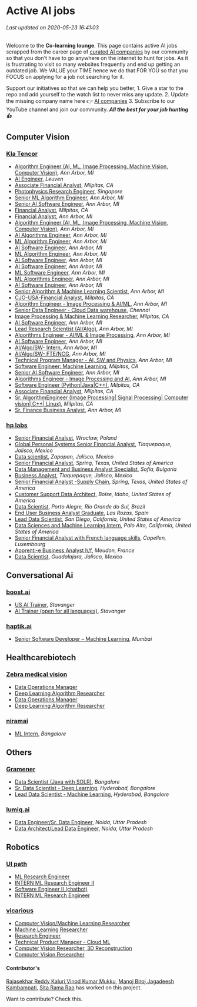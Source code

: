 # Active AI jobs 
###### _Last updated on 2020-05-23 16:41:03_

Welcome to the **Co-learning lounge**. This page contains active AI jobs scrapped from the career page of [curated AI companies](companies.md) by our community so that you don't have to go anywhere on the internet to hunt for jobs. As it is frustrating to visit so many websites frequently and end up getting an outdated job. We VALUE your TIME hence we do that FOR YOU so that you FOCUS on applying for a job not searching for it.

Support our initiatives so that we can help you better, 	 1. Give a star to the repo and add yourself to the watch list to never miss any update. 	 2. Update the missing company name here 👉 [AI companies](companies.md) 	 3. Subscribe to our YouTube channel and join our community. 
***All the best for your job hunting 👍***
 ## Computer Vision
 ### [Kla Tencor](https://careers.kla-tencor.com/jobs/search)
 - [Algorithm Engineer (AI, ML, Image Processing, Machine Vision, Computer Vision)](https://careers.kla-tencor.com/jobs/4606453-algorithm-engineer-ai-ml-image-processing-machine-vision-computer-vision), _Ann Arbor, MI_
 - [AI Engineer](https://careers.kla-tencor.com/jobs/5049060-ai-engineer), _Leuven_
 - [Associate Financial Analyst](https://careers.kla-tencor.com/jobs/4983684-associate-financial-analyst), _Milpitas, CA_
 - [Photophysics Research Engineer](https://careers.kla-tencor.com/jobs/4757387-photophysics-research-engineer), _Singapore_
 - [Senior ML Algorithm Engineer](https://careers.kla-tencor.com/jobs/4745473-senior-ml-algorithm-engineer), _Ann Arbor, MI_
 - [Senior AI Software Engineer](https://careers.kla-tencor.com/jobs/4744789-senior-ai-software-engineer), _Ann Arbor, MI_
 - [Financial Analyst](https://careers.kla-tencor.com/jobs/4735300-financial-analyst), _Milpitas, CA_
 - [Financial Analyst](https://careers.kla-tencor.com/jobs/4669626-financial-analyst), _Ann Arbor, MI_
 - [Algorithm Engineer  (AI, ML, Image Processing, Machine Vision, Computer Vision)](https://careers.kla-tencor.com/jobs/4606454-algorithm-engineer-ai-ml-image-processing-machine-vision-computer-vision), _Ann Arbor, MI_
 - [AI Algorithms Engineer](https://careers.kla-tencor.com/jobs/4591361-ai-algorithms-engineer), _Ann Arbor, MI_
 - [ML Algorithm Engineer](https://careers.kla-tencor.com/jobs/4591358-ml-algorithm-engineer), _Ann Arbor, MI_
 - [AI Software Engineer](https://careers.kla-tencor.com/jobs/5063233-ai-software-engineer), _Ann Arbor, MI_
 - [ML Algorithm Engineer](https://careers.kla-tencor.com/jobs/4591357-ml-algorithm-engineer), _Ann Arbor, MI_
 - [AI Software Engineer](https://careers.kla-tencor.com/jobs/4586141-ai-software-engineer), _Ann Arbor, MI_
 - [AI Software Engineer](https://careers.kla-tencor.com/jobs/4585973-ai-software-engineer), _Ann Arbor, MI_
 - [ML Software Engineer](https://careers.kla-tencor.com/jobs/4585750-ml-software-engineer), _Ann Arbor, MI_
 - [ML Algorithms Engineer](https://careers.kla-tencor.com/jobs/4585560-ml-algorithms-engineer), _Ann Arbor, MI_
 - [AI Software Engineer](https://careers.kla-tencor.com/jobs/3915430-ai-software-engineer), _Ann Arbor, MI_
 - [Senior Algorithm & Machine Learning Scientist](https://careers.kla-tencor.com/jobs/3869246-senior-algorithm-and-machine-learning-scientist), _Ann Arbor, MI_
 - [CJO-USA-Financial Analyst](https://careers.kla-tencor.com/jobs/3600534-cjo-usa-financial-analyst), _Milpitas, CA_
 - [Algorithm Engineer - Image Processing & AI/ML](https://careers.kla-tencor.com/jobs/3535453-algorithm-engineer-image-processing-and-ai-slash-ml), _Ann Arbor, MI_
 - [Senior Data Engineer - Cloud Data warehouse](https://careers.kla-tencor.com/jobs/3327502-senior-data-engineer-cloud-data-warehouse), _Chennai_
 - [Image Processing & Machine Learning Researcher](https://careers.kla-tencor.com/jobs/2371992-image-processing-and-machine-learning-researcher), _Milpitas, CA_
 - [AI Software Engineer](https://careers.kla-tencor.com/jobs/4591356-ai-software-engineer), _Ann Arbor, MI_
 - [Lead Research Scientist (AI/Algo)](https://careers.kla-tencor.com/jobs/5069306-lead-research-scientist-ai-slash-algo), _Ann Arbor, MI_
 - [Algorithms Engineer - AI/ML & Image Processing](https://careers.kla-tencor.com/jobs/5069557-algorithms-engineer-ai-slash-ml-and-image-processing), _Ann Arbor, MI_
 - [AI Software Engineer](https://careers.kla-tencor.com/jobs/5069556-ai-software-engineer), _Ann Arbor, MI_
 - [AI/Algo/SW- Intern](https://careers.kla-tencor.com/jobs/5244443-ai-slash-algo-slash-sw-intern), _Ann Arbor, MI_
 - [AI/Algo/SW- FTE/NCG](https://careers.kla-tencor.com/jobs/5244442-ai-slash-algo-slash-sw-fte-slash-ncg), _Ann Arbor, MI_
 - [Technical Program Manager - AI, SW and Physics](https://careers.kla-tencor.com/jobs/5240595-technical-program-manager-ai-sw-and-physics), _Ann Arbor, MI_
 - [Software Engineer: Machine Learning](https://careers.kla-tencor.com/jobs/5239574-software-engineer-machine-learning), _Milpitas, CA_
 - [Senior AI Software Engineer](https://careers.kla-tencor.com/jobs/5236778-senior-ai-software-engineer), _Ann Arbor, MI_
 - [Algorithms Engineer - Image Processing and AI](https://careers.kla-tencor.com/jobs/5236777-algorithms-engineer-image-processing-and-ai), _Ann Arbor, MI_
 - [Software Engineer (Python|Java|C++)](https://careers.kla-tencor.com/jobs/5223978-software-engineer-python-java-c-plus-plus), _Milpitas, CA_
 - [Associate Financial Analyst](https://careers.kla-tencor.com/jobs/5178721-associate-financial-analyst), _Milpitas, CA_
 - [Sr. AlgorithmEngineer (Image Processing| Signal Processing| Computer vision| C++| Linux)](https://careers.kla-tencor.com/jobs/5167429-sr-algorithmengineer-image-processing-signal-processing-computer-vision-c-plus-plus-linux), _Milpitas, CA_
 - [Sr. Finance Business Analyst](https://careers.kla-tencor.com/jobs/5099880-sr-finance-business-analyst), _Ann Arbor, MI_
 ### [hp labs](https://jobs.hp.com/en-us/Search-Results?CloudSearchValue=nonse&CloudSearchLocation=none&CloudSearchRadius=50&radiusUnit=Miles&prefilters=none)
 - [Senior Financial Analyst](https://jobs.hp.com/en-us/showjob/jobid/5032), _Wroclaw, Poland_
 - [Global Personal Systems Senior Financial Analyst](https://jobs.hp.com/en-us/showjob/jobid/5065), _Tlaquepaque, Jalisco, Mexico_
 - [Data scientist](https://jobs.hp.com/en-us/showjob/jobid/5046), _Zapopan, Jalisco, Mexico_
 - [Senior Financial Analyst](https://jobs.hp.com/en-us/showjob/jobid/4019), _Spring, Texas, United States of America_
 - [Data Management and Business Analyst Specialist](https://jobs.hp.com/en-us/showjob/jobid/3431), _Sofia, Bulgaria_
 - [Business Analyst](https://jobs.hp.com/en-us/showjob/jobid/4765), _Tlaquepaque, Jalisco, Mexico_
 - [Senior Financial Analyst -Supply Chain](https://jobs.hp.com/en-us/showjob/jobid/4229), _Spring, Texas, United States of America_
 - [Customer Support Data Architect](https://jobs.hp.com/en-us/showjob/jobid/4641), _Boise, Idaho, United States of America_
 - [Data Scientist](https://jobs.hp.com/en-us/showjob/jobid/4874), _Porto Alegre, Rio Grande do Sul, Brazil_
 - [End User Business Analyst  Graduate](https://jobs.hp.com/en-us/showjob/jobid/4908), _Las Rozas, Spain_
 - [Lead Data Scientist](https://jobs.hp.com/en-us/showjob/jobid/4913), _San Diego, California, United States of America_
 - [Data Sciences and Machine Learning Intern](https://jobs.hp.com/en-us/showjob/jobid/4980), _Palo Alto, California, United States of America_
 - [Senior Financial Analyst with French language skills](https://jobs.hp.com/en-us/showjob/jobid/4906), _Capellen, Luxembourg_
 - [Apprenti-e Business Analyst h/f](https://jobs.hp.com/en-us/showjob/jobid/4841), _Meudon, France_
 - [Data Scientist](https://jobs.hp.com/en-us/showjob/jobid/5054), _Guadalajara, Jalisco, Mexico_
 ## Conversational Ai
 ### [boost.ai](https://web106.reachmee.com/ext/I002/1350/main?site=6&validator=21304e4cfc10bf6957ad60fe5e4eba40&lang=UK&ref=https%3a%2f%2fwww.boost.ai%2f&ihelper=https://www.boost.ai/career/)
 - [US AI Trainer](https://web106.reachmee.com/ext/I002/1350/job?site=6&lang=UK&validator=21304e4cfc10bf6957ad60fe5e4eba40&ref=https%3A%2F%2Fwww.boost.ai%2F&ihelper=https%3A%2F%2Fwww.boost.ai%2Fcareer%2F&job_id=47), _Stavanger_
 - [AI Trainer (open for all languages)](https://web106.reachmee.com/ext/I002/1350/job?site=6&lang=UK&validator=21304e4cfc10bf6957ad60fe5e4eba40&ref=https%3A%2F%2Fwww.boost.ai%2F&ihelper=https%3A%2F%2Fwww.boost.ai%2Fcareer%2F&job_id=24), _Stavanger_
 ### [haptik.ai](https://haptik.ai/careers/)
 - [Senior Software Developer – Machine Learning](https://haptik.ai/careers/senior-software-developer-machine-learning/), _Mumbai_
 ## Healthcarebiotech
 ### [Zebra medical vision](https://www.zebra-med.com/careers)
 - [Data Operations Manager](https://www.zebra-med.com/careers/co/rd/5F.514/data-operations-manager/all)
 - [Deep Learning Algorithm Researcher](https://www.zebra-med.com/careers/co/rd/DA.704/deep-learning-algorithm-researcher/all)
 - [Data Operations Manager](https://www.zebra-med.com/careers/co/rd/5F.514/data-operations-manager)
 - [Deep Learning Algorithm Researcher](https://www.zebra-med.com/careers/co/rd/DA.704/deep-learning-algorithm-researcher)
 ### [niramai](https://www.niramai.com/careers/)
 - [ML Intern](https://www.niramai.com/career/summer-intern/), _Bangalore_
 ## Others
 ### [Gramener](https://gramener.com/careers/#?show=all)
 - [Data Scientist (Java with SOLR)](https://gramener.com/job/?id=90519), _Bangalore_
 - [Sr. Data Scientist - Deep Learning](https://gramener.com/job/?id=90514), _Hyderabad, Bangalore_
 - [Lead Data Scientist - Machine Learning](https://gramener.com/job/?id=90512), _Hyderabad, Bangalore_
 ### [lumiq.ai](https://lumiq.freshteam.com/jobs)
 - [Data Engineer/Sr. Data Engineer](https://lumiq.freshteam.com/jobs/-Glkpn5vbrD8/data-engineer-sr-data-engineer), _Noida, Uttar Pradesh_
 - [Data Architect/Lead Data Engineer](https://lumiq.freshteam.com/jobs/rnHp-sdWpv9o/data-architect-lead-data-engineer), _Noida, Uttar Pradesh_
 ## Robotics
 ### [UI path](https://www.uipath.com/company/careers/jobs)
 - [ML Research Engineer](https://www.uipath.com/company/careers/americas/bellevue/engineering-development/ml-research-engineer)
 - [INTERN ML Research Engineer II](https://www.uipath.com/company/careers/americas/bellevue/engineering-development/intern-ml-research-engineer-ii)
 - [Software Engineer II (chatbot)](https://www.uipath.com/company/careers/americas/bellevue/engineering-development/software-engineer-ii-chatbot)
 - [INTERN ML Research Engineer](https://www.uipath.com/company/careers/americas/bellevue/engineering-development/intern-ml-research-engineer)
 ### [vicarious](https://www.vicarious.com/careers/)
 - [Computer Vision/Machine Learning Researcher](https://jobs.lever.co/vicarious/d96c996a-8ed6-4abf-8f1c-0775e60bfc54)
 - [Machine Learning Researcher](https://jobs.lever.co/vicarious/4f204959-bd3e-45fb-a64e-8c4ff79c0e5d)
 - [Research Engineer](https://jobs.lever.co/vicarious/89ca586a-63ca-420e-9fc0-85c065e63dd9)
 - [Technical Product Manager - Cloud ML](https://jobs.lever.co/vicarious/d5b2ce61-10c4-4af1-812e-1254f7153464)
 - [Computer Vision Researcher, 3D Reconstruction](https://jobs.lever.co/vicarious/70a7aa5f-318e-4ffd-873c-0bd06cf65e3b)
 - [Computer Vision Researcher](https://jobs.lever.co/vicarious/7c3b3cd6-8552-43c2-b89f-8a410fd2684a)
 
#### Contributor's
[Rajasekhar Reddy Kaluri](linkedin.com/in/raja-sekhara-reddy-kaluri-a8b7aa8b),[Vinod Kumar Mukku](linkedin.com/in/vinod-kumar-mukku-76a124121), [Manoj Biroj](linkedin.com/in/manoj-biroj),[Jagadeesh Kambampati](linkedin.com/in/jagadeesh-chandra-kambampati-99763a7a), [Sita Rama Rao](linkedin.com/in/venuturumilli-s-v-s-sita-rama-rao/) has worked on this project.

Want to contribute?
Check this. 
